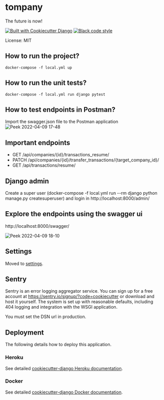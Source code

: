 # tompany

The future is now!

[![Built with Cookiecutter Django](https://img.shields.io/badge/built%20with-Cookiecutter%20Django-ff69b4.svg?logo=cookiecutter)](https://github.com/cookiecutter/cookiecutter-django/)
[![Black code style](https://img.shields.io/badge/code%20style-black-000000.svg)](https://github.com/ambv/black)

License: MIT

## How to run the project?
`docker-compose -f local.yml up`

## How to run the unit tests?
`docker-compose -f local.yml run django pytest`

## How to test endpoints in Postman?
Import the swagger.json file to the Postman application
![Peek 2022-04-09 17-48](https://user-images.githubusercontent.com/1877511/162594066-ede013d8-31d7-440a-aa26-42c6051e1428.gif)


## Important endpoints
- GET ​/api​/companies​/{id}​/transactions_resume​/
- PATCH /api/companies/{id}/transfer_transactions/{target_company_id}/
- GET /api/transactions/resume/

## Django admin
Create a super user (docker-compose -f local.yml run --rm django python manage.py createsuperuser) and login in http://localhost:8000/admin/

## Explore the endpoints using the swagger ui
http://localhost:8000/swagger/

![Peek 2022-04-09 18-10](https://user-images.githubusercontent.com/1877511/162594539-6cf85d3d-2596-47d9-a879-381bc9ff21b6.gif)


## Settings

Moved to [settings](http://cookiecutter-django.readthedocs.io/en/latest/settings.html).

## Sentry

Sentry is an error logging aggregator service. You can sign up for a free account at <https://sentry.io/signup/?code=cookiecutter> or download and host it yourself.
The system is set up with reasonable defaults, including 404 logging and integration with the WSGI application.

You must set the DSN url in production.

## Deployment

The following details how to deploy this application.

### Heroku

See detailed [cookiecutter-django Heroku documentation](http://cookiecutter-django.readthedocs.io/en/latest/deployment-on-heroku.html).

### Docker

See detailed [cookiecutter-django Docker documentation](http://cookiecutter-django.readthedocs.io/en/latest/deployment-with-docker.html).
